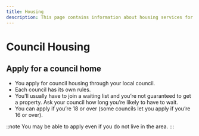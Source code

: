 ```yaml
---
title: Housing
description: This page contains information about housing services for the Leosian island.
---
```


# Council Housing

## Apply for a council home

- You apply for council housing through your local council.
- Each council has its own rules.
- You’ll usually have to join a waiting list and you’re not guaranteed to get a property. Ask your council how long you’re likely to have to wait.
- You can apply if you’re 18 or over (some councils let you apply if you’re 16 or over).

::note
  You may be able to apply even if you do not live in the area.
:::

